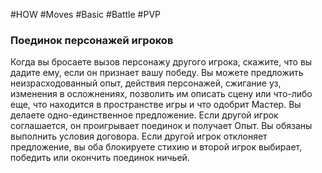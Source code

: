 #HOW  #Moves  #Basic #Battle #PVP 

### Поединок персонажей игроков  
Когда вы бросаете вызов персонажу другого игрока,  скажите, что вы дадите ему, если он признает вашу  победу. Вы можете предложить неизрасходованный  опыт, действия персонажей, сжигание уз, изменения в  осложнениях, позволить им описать сцену или что-либо  еще, что находится в пространстве игры и что одобрит  Мастер. Вы делаете одно-единственное предложение.  Если другой игрок соглашается, он проигрывает  поединок и получает Опыт. Вы обязаны выполнить  условия договора. Если другой игрок отклоняет  предложение, вы оба блокируете стихию и второй игрок  выбирает, победить или окончить поединок ничьей. 
